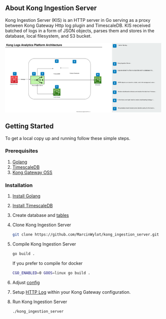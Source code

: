 <!-- ABOUT THE PROJECT -->
## About Kong Ingestion Server

Kong Ingestion Server (KIS) is an HTTP server in Go serving as a proxy between Kong Gateway Http log plugin and TimescaleDB. KIS received batched of logs in a form of JSON objects, parses them and stores in the database, local filesystem, and S3 bucket. 

![Architecture](architecture.svg)


## Getting Started

To get a local copy up and running follow these simple steps.

### Prerequisites

1. [Golang](https://golang.org/)
2. [TimescaleDB](https://timescale.com/)
3. [Kong Gateway OSS](https://konghq.com/)


### Installation

1. [Install Golang](https://golang.org/doc/install)
2. [Install TimescaleDB](https://docs.timescale.com/latest/main)
3. Create database and [tables](./tables.sql) 
4. Clone Kong Ingestion Server
   ```sh
   git clone https://github.com/MarcinWylot/kong_ingestion_server.git
   ```
5. Compile Kong Ingestion Server
   ```sh
   go build .
   ```
   If you prefer to compile for docker
    ```sh
   CGO_ENABLED=0 GOOS=linux go build .
   ```

6. Adjust [config](./config.cfg)
7. Setup [HTTP Log](https://docs.konghq.com/hub/kong-inc/http-log/) within your Kong Gateway configuration.
7. Run Kong Ingestion Server
   ```sh
   ./kong_ingestion_server
   ```


